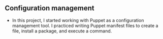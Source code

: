 ## Configuration management
- In this project, I started working with Puppet as a configuration management tool. I practiced writing Puppet manifest files to create a file, install a package, and execute a command.
